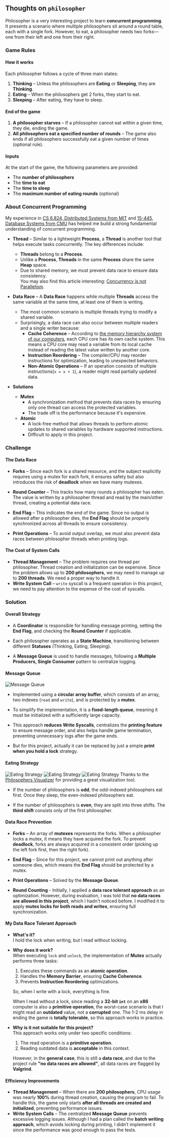 ## Thoughts on `philosopher`

Philosopher is a very interesting project to learn **concurrent programming**. It presents a scenario where multiple philosophers sit around a round table, each with a single fork. However, to eat, a philosopher needs two forks—one from their left and one from their right.

### Game Rules

#### How it works  
Each philosopher follows a cycle of three main states:  

1. **Thinking** – Unless the philosophers are **Eating** or **Sleeping**, they are **Thinking**.  
2. **Eating** – When the philosophers get 2 forks, they start to eat.  
3. **Sleeping** – After eating, they have to sleep.  

#### End of the game    

1. **A philosopher starves** – If a philosopher cannot eat within a given time, they die, ending the game.  
2. **All philosophers eat a specified number of rounds** – The game also ends if all philosophers successfully eat a given number of times (optional rule).  

#### Inputs  
At the start of the game, the following parameters are provided:  

- The **number of philosophers**  
- The **time to eat**
- The **time to sleep**
- The **maximum number of eating rounds** (optional)

### About Concurrent Programming
My experience in [CS 6.824, Distributed Systems from MIT](https://pdos.csail.mit.edu/6.824/index.html) and [15-445, Database Systems from CMU](https://15445.courses.cs.cmu.edu/spring2025/) has helped me build a strong fundamental understanding of concurrent programming.  

- **Thread** – Similar to a lightweight **Process**, a **Thread** is another tool that helps execute tasks concurrently. The key differences include:  
    - **Threads** belong to a **Process**.  
    - Unlike a **Process**, **Threads** in the same **Process** share the same **Heap** space.  
    - Due to shared memory, we must prevent data race to ensure data consistency.  
  You may also find this article interesting: [Concurrency is not Parallelism](https://go.dev/blog/waza-talk).  

- **Data Race** – A **Data Race** happens while multiple **Threads** access the same variable at the same time, at least one of them is writing.
    - The most common scenario is multiple threads trying to modify a shared variable.  
    - Surprisingly, a data race can also occur between multiple readers and a single writer because:  
        - **Cache Coherence** – According to [the memory hierarchy system of our computers](https://www.geeksforgeeks.org/memory-hierarchy-design-and-its-characteristics/), each CPU core has its own cache system. This means a CPU core may read a variable from its local cache instead of reading the latest value written by another core.  
        - **Instruction Reordering** – The compiler/CPU may reorder instructions for optimization, leading to unexpected behaviors.  
        - **Non-Atomic Operations** – If an operation consists of multiple instructions(```x = x + 1```), a reader might read partially updated data.  

- **Solutions**  
    - **Mutex**  
        - A synchronization method that prevents data races by ensuring only one thread can access the protected variables.
        - The trade off is the performance because it's expensive.
    - **Atomic**  
        - A lock-free method that allows threads to perform atomic updates to shared variables by hardware supported instructions.
        - Difficult to apply in this project.  

### Challenge

#### The Data Race  
- **Forks** – Since each fork is a shared resource, and the subject explicitly requires using a mutex for each fork, it ensures safety but also introduces the risk of **deadlock** when we have many mutexes.  

- **Round Counter** – This tracks how many rounds a philosopher has eaten. The value is written by a philosopher thread and read by the main/other thread, creating a potential data race.  

- **End Flag** – This indicates the end of the game. Since no output is allowed after a philosopher dies, the **End Flag** should be properly synchronized across all threads to ensure consistency.

- **Print Operations** – To avoid output overlap, we must also prevent data races between philosopher threads when printing logs.  

#### The Cost of System Calls  
- **Thread Management** – The problem requires one thread per philosopher. Thread creation and initialization can be expensive. Since the problem allows up to **200 philosophers**, we may need to manage up to **200 threads**. We need a proper way to handle it.
- **Write System Call** – `write` syscall is a frequent operation in this project, we need to pay attention to the expense of the cost of syscalls.

### Solution

#### **Overall Strategy**  
- A **Coordinator** is responsible for handling message printing, setting the **End Flag**, and checking the **Round Counter** if applicable.  

- Each philosopher operates as a **State Machine**, transitioning between different **Statuses** (Thinking, Eating, Sleeping).  

- A **Message Queue** is used to handle messages, following a **Multiple Producers, Single Consumer** pattern to centralize logging.  

#### **Message Queue** 
![Message Queue](./imgs/philo_1.png) 
- Implemented using a **circular array buffer**, which consists of an array, two indexes (`read` and `write`), and is protected by a **mutex**.  

- To simplify the implementation, it is a **fixed-length queue**, meaning it must be initialized with a sufficiently large capacity.  

- This approach **reduces Write Syscalls**, centralizes the **printing feature** to ensure message order, and also helps handle game termination, preventing unnecessary logs after the game ends.

- But for this project, actually it can be replaced by just a simple **print when you hold a lock** strategy.

#### **Eating Strategy**
![Eating Strategy](./imgs/philo_2.png) 
![Eating Strategy](./imgs/philo_3.png) 
![Eating Strategy](./imgs/philo_4.png)
Thanks to the [Philosophers Visualizer](https://nafuka11.github.io/philosophers-visualizer/) for providing a great visualization tool.

- If the number of philosophers is **odd**, the odd-indexed philosophers eat first. Once they sleep, the even-indexed philosophers eat.  

- If the number of philosophers is **even**, they are split into three shifts. The **third shift** consists only of the first philosopher.  

#### **Data Race Prevention**  
- **Forks** – An array of **mutexes** represents the forks. When a philosopher locks a mutex, it means they have acquired the fork. To prevent **deadlock**, forks are always acquired in a consistent order (picking up the left fork first, then the right fork).  

- **End Flag** – Since for this project, we cannot print out anything after someone dies, which means the **End Flag** should be protected by a mutex.

- **Print Operations** – Solved by the **Message Queue**.

- **Round Counting** - Initially, I applied a **data race tolerant approach** as an optimization. However, during evaluation, I was told that **no data races are allowed in this project**, which I hadn't noticed before. I modified it to apply **mutex locks for both reads and writes**, ensuring full synchronization.  

#### **My Data Race Tolerant Approach**  

- **What's it?**  
  I hold the lock when writing, but I read without locking.  

- **Why does it work?**  
  When executing `lock` and `unlock`, the implementation of **Mutex** actually performs three tasks:  
  1. Executes these commands as an **atomic operation**.  
  2. Handles the **Memory Barrier**, ensuring **Cache Coherence**.  
  3. Prevents **Instruction Reordering** optimizations.  

  So, when I write with a lock, everything is fine.  

  When I read without a lock, since reading a **32-bit `int`** on an **x86** computer is also a **primitive operation**, the worst-case scenario is that I might read an **outdated** value, not a **corrupted** one. The 1-2 ms delay in ending the game is **totally tolerable**, so this approach works in practice.  

- **Why is it not suitable for this project?**  
  This approach works only under two specific conditions:  
  1. The read operation is a **primitive operation**.  
  2. Reading outdated data is **acceptable** in this context.  

  However, in the **general case**, this is still a **data race**, and due to the project rule **"no data races are allowed"**, all data races are flagged by **Valgrind**.  


#### **Efficiency Improvements**  
- **Thread Management** – When there are **200 philosophers**, CPU usage was nearly **100%** during thread creation, causing the program to fail. To handle this, the game only starts **after all threads are created and initialized**, preventing performance issues.  
- **Write System Calls** – The centralized **Message Queue** prevents excessive logging issues. Although I had a plan called the **batch writing approach**, which avoids locking during printing, I didn’t implement it since the performance was good enough to pass the tests.  
